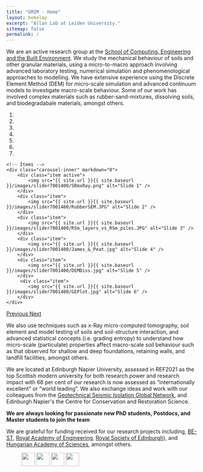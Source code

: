```yaml
---
title: "GM2M - Home"
layout: homelay
excerpt: "Allan Lab at Leiden University."
sitemap: false
permalink: /
---
```


We are an active research group at the 
[School of Computing, Engineering and the Built Environment](https://www.napier.ac.uk/about-us/our-schools/school-of-computing-engineering-and-the-built-environment). 
We study the mechanical behaviour of soils and other granular materials, using a micro-to-macro approach involving advanced laboratory testing, 
numerical simulation and phenomenological approaches to modelling. We have extensive experience using the Discrete Element Method (DEM) for 
micro-scale simulation and advanced continuum models to investigate macro-scale behaviour. Some of our work has involved complex materials such as 
rubber-sand-mixtures, dissolving soils, and biodegradabale materials, amongst others.


<div markdown="0" id="carousel" class="carousel slide" data-ride="carousel" data-interval="4000" data-pause="hover" >
    <!-- Menu -->
    <ol class="carousel-indicators">
        <li data-target="#carousel" data-slide-to="0" class="active"></li>
        <li data-target="#carousel" data-slide-to="1"></li>
        <li data-target="#carousel" data-slide-to="2"></li>
        <li data-target="#carousel" data-slide-to="3"></li>
        <li data-target="#carousel" data-slide-to="4"></li>
        <li data-target="#carousel" data-slide-to="5"></li>
        <li data-target="#carousel" data-slide-to="6"></li>
    </ol>

    <!-- Items -->
    <div class="carousel-inner" markdown="0">
        <div class="item active">
            <img src="{{ site.url }}{{ site.baseurl }}/images/slider7001400/SRmxRay.png" alt="Slide 1" />
        </div>
        <div class="item">
            <img src="{{ site.url }}{{ site.baseurl }}/images/slider7001400/RubberSEM.JPG" alt="Slide 2" />
        </div>
        <div class="item">
            <img src="{{ site.url }}{{ site.baseurl }}/images/slider7001400/RSm_layers_vs_RSm_piles.JPG" alt="Slide 3" />
        </div>
        <div class="item">
            <img src="{{ site.url }}{{ site.baseurl }}/images/slider7001400/James_&_Peat.jpg" alt="Slide 4" />
        </div>
        <div class="item">
            <img src="{{ site.url }}{{ site.baseurl }}/images/slider7001400/DEMDiss.jpg" alt="Slide 5" />
        </div>       
         <div class="item">
            <img src="{{ site.url }}{{ site.baseurl }}/images/slider7001400/GEPlot.jpg" alt="Slide 6" />
        </div>
    </div>
  <a class="left carousel-control" href="#carousel" role="button" data-slide="prev">
    <span class="glyphicon glyphicon-chevron-left" aria-hidden="true"></span>
    <span class="sr-only">Previous</span>
  </a>
  <a class="right carousel-control" href="#carousel" role="button" data-slide="next">
    <span class="glyphicon glyphicon-chevron-right" aria-hidden="true"></span>
    <span class="sr-only">Next</span>
  </a>
</div>




We also use techniques such as x-Ray micro-computed tomography, soil element and model testing of soils and soil-structure interaction, and advanced 
statistical concepts (i.e. grading entropy) to understand how micro-scale (particulate) properties affect macro-scale soil behaviour such as that observed 
for shallow and deep foundations, retaining walls, and landfill facilities, amongst others.

We are located at Edinburgh Napier University, assessed in REF2021 as the top Scottish modern university for both research power and research impact 
with 68 per cent of our research is now assessed as “internationally excellent” or “world leading”. We also exchange ideas and work with our colleagues 
from the [Geotechnical Seismic Isolation Global Network](https://www.gsi-global.org/home), and Edinburgh Napier's the Centre for Conservation and Restoration Science.

 **We are always looking for passionate new PhD students, Postdocs, and Master students to join the team** 


We are grateful for funding received for our research projects including, [BE-ST](https://www.be-st.build/), [Royal Academy of Engineering](https://raeng.org.uk/), [Royal Society of Edinburgh](https://rse.org.uk/)), and [Hungarian Academy of Sciences](https://mta.hu/english), amongst others.

<figure class="fourth">
  <img src="{{ site.url }}{{ site.baseurl }}/images/logopic/RAE Logo_Black_RGB.png" style="height: 35px">
  <img src="{{ site.url }}{{ site.baseurl }}/images/logopic/BE-STlogo.png" style="height: 35px">
  <img src="{{ site.url }}{{ site.baseurl }}/images/logopic/RSE_logo.png" style="height: 35px">
  <img src="{{ site.url }}{{ site.baseurl }}/images/logopic/HASlogo.png" style="height: 35px">
</figure>
